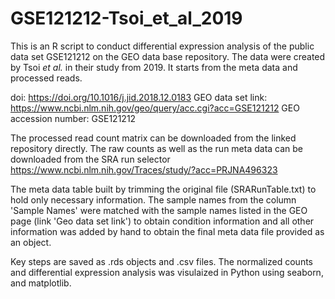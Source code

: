 # GSE121212-Tsoi_et_al_2019

This is an R script to conduct differential expression analysis of the public data set GSE121212 on the GEO data base repository. The data were created by Tsoi _et al._ in their study from 2019.
It starts from the meta data and processed reads.

doi: https://doi.org/10.1016/j.jid.2018.12.0183
GEO data set link: https://www.ncbi.nlm.nih.gov/geo/query/acc.cgi?acc=GSE121212
GEO accession number: GSE121212


The processed read count matrix can be downloaded from the linked repository directly.
The raw counts as well as the run meta data can be downloaded from the SRA run selector https://www.ncbi.nlm.nih.gov/Traces/study/?acc=PRJNA496323

The meta data table built by trimming the original file (SRARunTable.txt) to hold only necessary information. The sample names from the column 'Sample Names' were matched with the sample names listed in the GEO page (link 'Geo data set link') to obtain condition information and all other information was added by hand to obtain the final meta data file provided as an object.

Key steps are saved as .rds objects and .csv files. The normalized counts and differential expression analysis was visulaized in Python using seaborn, and matplotlib.
